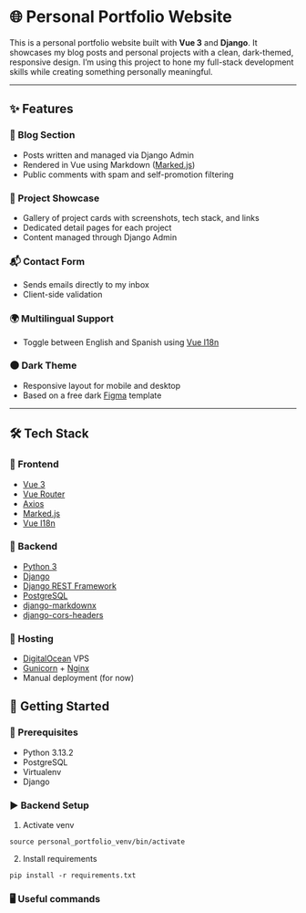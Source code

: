 # 🌐 Personal Portfolio Website

This is a personal portfolio website built with **Vue 3** and **Django**. It showcases my blog posts and personal projects with a clean, dark-themed, responsive design. I’m using this project to hone my full-stack development skills while creating something personally meaningful.

---

## ✨ Features

### 📝 Blog Section
- Posts written and managed via Django Admin  
- Rendered in Vue using Markdown ([Marked.js](https://marked.js.org/))  
- Public comments with spam and self-promotion filtering

### 💼 Project Showcase
- Gallery of project cards with screenshots, tech stack, and links  
- Dedicated detail pages for each project  
- Content managed through Django Admin

### 📬 Contact Form
- Sends emails directly to my inbox  
- Client-side validation

### 🌍 Multilingual Support
- Toggle between English and Spanish using [Vue I18n](https://vue-i18n.intlify.dev/)

### 🌑 Dark Theme
- Responsive layout for mobile and desktop  
- Based on a free dark [Figma](https://www.figma.com/) template

---

## 🛠 Tech Stack

### 🔹 Frontend
- [Vue 3](https://vuejs.org/)  
- [Vue Router](https://router.vuejs.org/)  
- [Axios](https://axios-http.com/)  
- [Marked.js](https://marked.js.org/)  
- [Vue I18n](https://vue-i18n.intlify.dev/)

### 🔹 Backend
- [Python 3](https://www.python.org/)  
- [Django](https://www.djangoproject.com/)  
- [Django REST Framework](https://www.django-rest-framework.org/)  
- [PostgreSQL](https://www.postgresql.org/)  
- [django-markdownx](https://neutronx.github.io/django-markdownx/)  
- [django-cors-headers](https://pypi.org/project/django-cors-headers/)

### 🔹 Hosting
- [DigitalOcean](https://www.digitalocean.com/) VPS  
- [Gunicorn](https://gunicorn.org/) + [Nginx](https://www.nginx.com/)  
- Manual deployment (for now)

## 🚀 Getting Started

### 🔧 Prerequisites
- Python 3.13.2  
- PostgreSQL
- Virtualenv
- Django

### ▶️ Backend Setup
1. Activate venv
```
source personal_portfolio_venv/bin/activate
```

2. Install requirements
```
pip install -r requirements.txt
```

### 🖥️ Useful commands
```

```